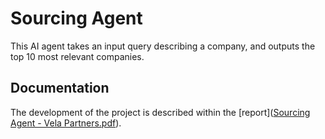# Sourcing Agent
This AI agent takes an input query describing a company, and outputs the top 10 most relevant companies.
## Documentation
The development of the project is described within the [report]([Sourcing Agent - Vela Partners.pdf](https://github.com/JimmyR714/sourcing/blob/main/Sourcing%20Agent%20-%20Vela%20Partners.pdf)).
